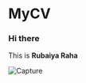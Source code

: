 # MyCV
### Hi there
This is **Rubaiya Raha**


![Capture](https://github.com/Raha111/MyCV/assets/67999013/bd504237-ea8d-4d59-9bea-3522cfee3bf3)
